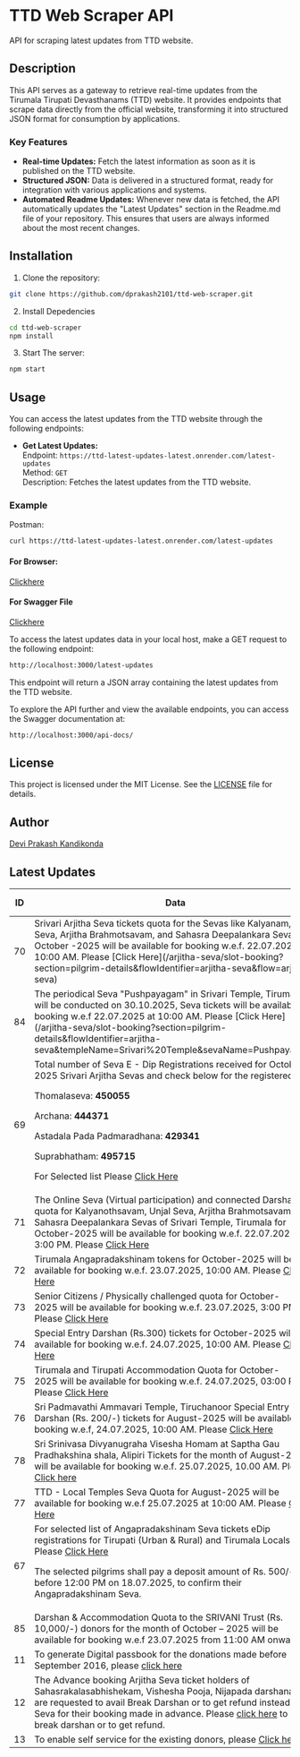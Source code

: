 # TTD Web Scraper API

API for scraping latest updates from TTD website.

## Description

This API serves as a gateway to retrieve real-time updates from the Tirumala Tirupati Devasthanams (TTD) website. It provides endpoints that scrape data directly from the official website, transforming it into structured JSON format for consumption by applications.

### Key Features

- **Real-time Updates:** Fetch the latest information as soon as it is published on the TTD website.
- **Structured JSON:** Data is delivered in a structured format, ready for integration with various applications and systems.
- **Automated Readme Updates:** Whenever new data is fetched, the API automatically updates the "Latest Updates" section in the Readme.md file of your repository. This ensures that users are always informed about the most recent changes.

## Installation

1. Clone the repository:

```bash
git clone https://github.com/dprakash2101/ttd-web-scraper.git
```

2. Install Depedencies

```bash
cd ttd-web-scraper
npm install
```

3. Start The server:

```bash
npm start
```



## Usage

You can access the latest updates from the TTD website through the following endpoints:

- **Get Latest Updates:**  
  Endpoint: `https://ttd-latest-updates-latest.onrender.com/latest-updates`  
  Method: `GET`  
  Description: Fetches the latest updates from the TTD website.

### Example
Postman:
```bash
curl https://ttd-latest-updates-latest.onrender.com/latest-updates
```
#### For Browser:
 [Clickhere](https://ttd-latest-updates-latest.onrender.com/latest-updates)

 #### For Swagger File
 [Clickhere](https://ttd-latest-updates-latest.onrender.com/api-docs/)


To access the latest updates data in your local host, make a GET request to the following endpoint:

```bash
http://localhost:3000/latest-updates
```
This endpoint will return a JSON array containing the latest updates from the TTD website.

To explore the API further and view the available endpoints, you can access the Swagger documentation at:

```bash
http://localhost:3000/api-docs/
```

## License

This project is licensed under the MIT License. See the [LICENSE](LICENSE) file for details.

## Author

[Devi Prakash Kandikonda](https://github.com/dprakash2101)

## Latest Updates
<table><thead><tr><th>ID</th><th>Data</th><th>CTA</th><th>Is Internal Redirection</th><th>Redirection Link</th></tr></thead><tbody><tr><td>70</td><td>Srivari Arjitha Seva tickets quota for the Sevas like Kalyanam, Unjal Seva, Arjitha Brahmotsavam, and Sahasra Deepalankara Seva for October -2025 will be available for booking w.e.f. 22.07.2025, 10:00 AM. Please [Click Here](/arjitha-seva/slot-booking?section=pilgrim-details&flowIdentifier=arjitha-seva&flow=arjitha-seva)</td><td>Srivari Arjitha Sevas</td><td>true</td><td>N/A</td></tr><tr><td>84</td><td>The periodical Seva "Pushpayagam" in Srivari Temple, Tirumala will be conducted on 30.10.2025, Seva tickets will be available for booking w.e.f 22.07.2025 at 10:00 AM. Please [Click Here](/arjitha-seva/slot-booking?section=pilgrim-details&flowIdentifier=arjitha-seva&templeName=Srivari%20Temple&sevaName=Pushpayagam)</td><td>Pushpayagam</td><td>true</td><td>N/A</td></tr><tr><td>69</td><td> Total number of Seva E - Dip Registrations received for October-2025 Srivari Arjitha Sevas and check below for the registered list :

Thomalaseva: **450055**

Archana: **444371**

Astadala Pada Padmaradhana: **429341**

Suprabhatham: **495715**

For Selected list Please [Click Here](https://ttdevasthanams.ap.gov.in/assets/misc/images/v4/PROD_DIP_SELECTION_2025_07_21_2025_07_21_EDIP_SELECTIONS%201.pdf)</td><td>Srivari Arjitha Seva tickets Electronic DIP Registrations</td><td>false</td><td>N/A</td></tr><tr><td>71</td><td>The Online Seva (Virtual participation) and connected Darshan quota for Kalyanothsavam, Unjal Seva, Arjitha Brahmotsavam & Sahasra Deepalankara Sevas of Srivari Temple, Tirumala for October-2025 will be available for booking w.e.f. 22.07.2025, 3:00 PM. Please [Click Here](/virtual-seva/seva-instructions?templeName=Srivari%20Temple&sevaName=All&flowIdentifier=virtual-seva)</td><td>The Online Seva (Virtual participation)</td><td>true</td><td>N/A</td></tr><tr><td>72</td><td>Tirumala Angapradakshinam tokens for October-2025 will be available for booking w.e.f. 23.07.2025, 10:00 AM. Please [Click Here](/apd/slot-booking?flow=apd&flowIdentifier=apd)</td><td>Tirumala Angapradakshinam</td><td>true</td><td>N/A</td></tr><tr><td>73</td><td>Senior Citizens / Physically challenged quota for October-2025 will be available for booking w.e.f. 23.07.2025, 3:00 PM. Please [Click Here](/pld/slot-booking?flow=pld&flowIdentifier=pld)</td><td>Senior Citizens / Physically challenged quota</td><td>true</td><td>N/A</td></tr><tr><td>74</td><td>Special Entry Darshan (Rs.300) tickets for October-2025 will be available for booking w.e.f. 24.07.2025, 10:00 AM. Please [Click Here](/slot-booking?flow=sed&flowIdentifier=sed)</td><td>Special Entry Darshan (Sri TT)</td><td>true</td><td>N/A</td></tr><tr><td>75</td><td>Tirumala and Tirupati Accommodation Quota for October-2025 will be available for booking w.e.f. 24.07.2025, 03:00 PM. Please [Click Here](/accommodation/instructions?flow=acc&flowIdentifier=acc)</td><td>Tirumala and Tirupati Accommodation</td><td>true</td><td>N/A</td></tr><tr><td>76</td><td>Sri Padmavathi Ammavari Temple, Tiruchanoor Special Entry Darshan (Rs. 200/-) tickets for August-2025 will be available for booking w.e.f, 24.07.2025, 10:00 AM. Please [Click Here](/spat/slot-booking?flow=spat&flowIdentifier=spat)</td><td>Special Entry Darshan (Sri PAT)</td><td>true</td><td>N/A</td></tr><tr><td>78</td><td>Sri Srinivasa Divyanugraha Visesha Homam at Saptha Gau Pradhakshina shala, Alipiri Tickets for the month of August-2025 will be available for booking w.e.f. 25.07.2025, 10.00 AM. Please [Click here](/arjitha-seva/slot-booking?section=pilgrim-details&flowIdentifier=arjitha-seva&templeName=Sapthagiri%20Gau%20Pradakshina%20Shala&sevaName=Sri%20Srinivasa%20Divyaanugraha%20Homam)</td><td>Sri Srinivasa Divyanugraha Visesha Homam</td><td>true</td><td>N/A</td></tr><tr><td>77</td><td>TTD - Local Temples Seva Quota for August-2025 will be available for booking w.e.f 25.07.2025 at 10:00 AM. Please [Click Here](/arjitha-seva/slot-booking?section=pilgrim-details&flowIdentifier=arjitha-seva&templeName=Sri%20Padmavathi%20Ammavari%20Temple&sevaName=All)</td><td>TTD - Local Temples Seva</td><td>true</td><td>N/A</td></tr><tr><td>67</td><td>For selected list of Angapradakshinam Seva tickets eDip registrations for Tirupati (Urban & Rural) and Tirumala Locals, Please [Click Here](https://ttdevasthanams.ap.gov.in/assets/misc/images/v4/Angapradakshinam_DIP_Results_17-07-2025.pdf?updated_at=2025-07-17T10:41:57.400Z)

The selected pilgrims shall pay a deposit amount of Rs. 500/- before 12:00 PM on 18.07.2025, to confirm their Angapradakshinam Seva.</td><td>Angapradakshinam Seva tickets eDip registrations</td><td>false</td><td>N/A</td></tr><tr><td>85</td><td>Darshan & Accommodation Quota to the SRIVANI Trust (Rs. 10,000/-) donors for the month of October – 2025 will be available for booking w.e.f 23.07.2025 from 11:00 AM onwards</td><td>Srivani Trust</td><td>null</td><td>N/A</td></tr><tr><td>11</td><td>To generate Digital passbook for the donations made before September 2016, please [click here](https://tirupatibalaji.ap.gov.in/#/donorPassbook)</td><td>N/A</td><td>null</td><td>N/A</td></tr><tr><td>12</td><td>The Advance booking Arjitha Seva ticket holders of Sahasrakalasabhishekam, Vishesha Pooja, Nijapada darshanam are requested to avail Break Darshan or to get refund instead of Seva for their booking made in advance. Please [click here](https://arjithaseva.tirupatibalaji.ap.gov.in/#/) to avail break darshan or to get refund.</td><td>N/A</td><td>null</td><td>N/A</td></tr><tr><td>13</td><td>To enable self service for the existing    donors, please [Click here](https://tirupatibalaji.ap.gov.in/#/donorSelfservice) </td><td>donor self service</td><td>null</td><td>N/A</td></tr></tbody></table>
